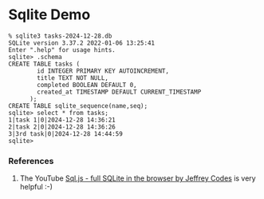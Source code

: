 # Sqlite Demo

```
% sqlite3 tasks-2024-12-28.db
SQLite version 3.37.2 2022-01-06 13:25:41
Enter ".help" for usage hints.
sqlite> .schema
CREATE TABLE tasks (
        id INTEGER PRIMARY KEY AUTOINCREMENT,
        title TEXT NOT NULL,
        completed BOOLEAN DEFAULT 0,
        created_at TIMESTAMP DEFAULT CURRENT_TIMESTAMP
      );
CREATE TABLE sqlite_sequence(name,seq);
sqlite> select * from tasks;                                                                                            1|task 1|0|2024-12-28 14:36:21
2|task 2|0|2024-12-28 14:36:26
3|3rd task|0|2024-12-28 14:44:59
sqlite>
```

### References
1. The YouTube [Sql.js - full SQLite in the browser by Jeffrey Codes](https://youtu.be/0DZ472GiVNw?si=7rjap0TNowAgEc9z) is very helpful :-)

